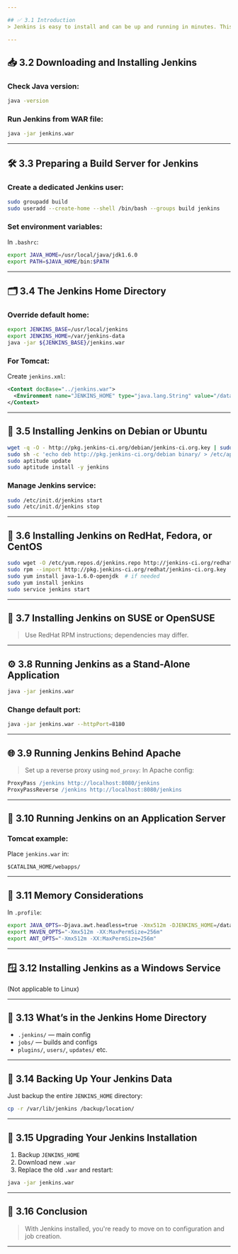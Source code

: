 ```yaml
---

## ✅ 3.1 Introduction
> Jenkins is easy to install and can be up and running in minutes. This chapter covers installation on local and production environments including system maintenance tasks.

---
```


## 📥 3.2 Downloading and Installing Jenkins

### Check Java version:
```bash
java -version
```

### Run Jenkins from WAR file:
```bash
java -jar jenkins.war
```

---

## 🛠️ 3.3 Preparing a Build Server for Jenkins

### Create a dedicated Jenkins user:
```bash
sudo groupadd build
sudo useradd --create-home --shell /bin/bash --groups build jenkins
```

### Set environment variables:
In `.bashrc`:
```bash
export JAVA_HOME=/usr/local/java/jdk1.6.0
export PATH=$JAVA_HOME/bin:$PATH
```

---

## 🗂️ 3.4 The Jenkins Home Directory

### Override default home:
```bash
export JENKINS_BASE=/usr/local/jenkins
export JENKINS_HOME=/var/jenkins-data
java -jar ${JENKINS_BASE}/jenkins.war
```

### For Tomcat:
Create `jenkins.xml`:
```xml
<Context docBase="../jenkins.war">
  <Environment name="JENKINS_HOME" type="java.lang.String" value="/data/jenkins" override="true"/>
</Context>
```

---

## 🐧 3.5 Installing Jenkins on Debian or Ubuntu

```bash
wget -q -O - http://pkg.jenkins-ci.org/debian/jenkins-ci.org.key | sudo apt-key add -
sudo sh -c 'echo deb http://pkg.jenkins-ci.org/debian binary/ > /etc/apt/sources.list.d/jenkins.list'
sudo aptitude update
sudo aptitude install -y jenkins
```

### Manage Jenkins service:
```bash
sudo /etc/init.d/jenkins start
sudo /etc/init.d/jenkins stop
```

---

## 🎩 3.6 Installing Jenkins on RedHat, Fedora, or CentOS

```bash
sudo wget -O /etc/yum.repos.d/jenkins.repo http://jenkins-ci.org/redhat/jenkins.repo
sudo rpm --import http://pkg.jenkins-ci.org/redhat/jenkins-ci.org.key
sudo yum install java-1.6.0-openjdk  # if needed
sudo yum install jenkins
sudo service jenkins start
```

---

## 🧊 3.7 Installing Jenkins on SUSE or OpenSUSE
> Use RedHat RPM instructions; dependencies may differ.

---

## ⚙️ 3.8 Running Jenkins as a Stand-Alone Application

```bash
java -jar jenkins.war
```

### Change default port:
```bash
java -jar jenkins.war --httpPort=8180
```

---

## 🌐 3.9 Running Jenkins Behind Apache

> Set up a reverse proxy using `mod_proxy`:
In Apache config:
```apache
ProxyPass /jenkins http://localhost:8080/jenkins
ProxyPassReverse /jenkins http://localhost:8080/jenkins
```

---

## 🧩 3.10 Running Jenkins on an Application Server

### Tomcat example:
Place `jenkins.war` in:
```
$CATALINA_HOME/webapps/
```

---

## 🧠 3.11 Memory Considerations

In `.profile`:
```bash
export JAVA_OPTS=-Djava.awt.headless=true -Xmx512m -DJENKINS_HOME=/data/jenkins
export MAVEN_OPTS="-Xmx512m -XX:MaxPermSize=256m"
export ANT_OPTS="-Xmx512m -XX:MaxPermSize=256m"
```

---

## 🪟 3.12 Installing Jenkins as a Windows Service
(Not applicable to Linux)

---

## 📁 3.13 What’s in the Jenkins Home Directory
- `.jenkins/` — main config
- `jobs/` — builds and configs
- `plugins/`, `users/`, `updates/` etc.

---

## 💾 3.14 Backing Up Your Jenkins Data
Just backup the entire `JENKINS_HOME` directory:
```bash
cp -r /var/lib/jenkins /backup/location/
```

---

## 🔄 3.15 Upgrading Your Jenkins Installation
1. Backup `JENKINS_HOME`
2. Download new `.war`
3. Replace the old `.war` and restart:
```bash
java -jar jenkins.war
```

---

## 🎉 3.16 Conclusion
> With Jenkins installed, you're ready to move on to configuration and job creation.

---
